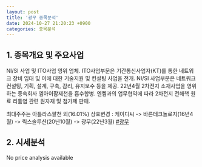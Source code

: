 ```yaml
---
layout: post
title: '광무 종목분석'
date: 2024-10-27 21:20:23 +0900
categories: 종목분석
---
```


## 1. 종목개요 및 주요사업

NI/SI 사업 및 ITO사업 영위 업체. ITO사업부문은 기간통신사업자(KT)를 통한 네트워크 장비 임대 및 이에 대한 기술지원 및 컨설팅 사업을 전개. NI/SI 사업부문은 네트워크 컨설팅, 기획, 설계, 구축, 감리, 유지보수 등을 제공. 22년4월 2차전지 소재사업을 영위하는 종속회사 엠아이팜제천을 흡수합병. 엔켐과의 업무협약에 따라 2차전지 전해핵 원료 리튬염 관련 원자재 및 첨가제 판매.

최대주주는 아틀라스팔천 외(16.01%)  상호변경 : 케이디씨 -> 바른테크놀로지(16년4월) -> 릭스솔루션(20년10월) -> 광무(22년3월)
[#광무](#)

## 2. 시세분석

No price analysis available
